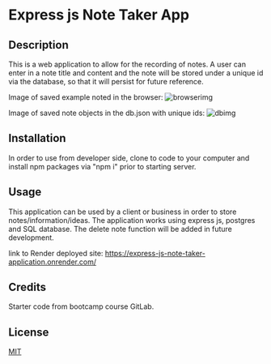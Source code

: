 # Express js Note Taker App

## Description
  This is a web application to allow for the recording of notes. A user can enter in a note title and content and the note will be stored under a unique id via the database, so that it will persist for future reference.

Image of saved example noted in the browser:
![browserimg](https://github.com/user-attachments/assets/2b5d2a6f-0b4b-4fa9-9b29-448616a2b93c)

Image of saved note objects in the db.json with unique ids:
![dbimg](https://github.com/user-attachments/assets/6ff543d7-3131-4a37-b733-400f5c9aa5d3)


## Installation
  In order to use from developer side, clone to code to your computer and install npm packages via "npm i" prior to starting server.

## Usage
  This application can be used by a client or business in order to store notes/information/ideas. The application works using express js, postgres and SQL database. The delete note function will be added in future development.

link to Render deployed site: https://express-js-note-taker-application.onrender.com/

## Credits
  Starter code from bootcamp course GitLab.

## License
  [MIT](https://choosealicense.com/licenses/mit/)
